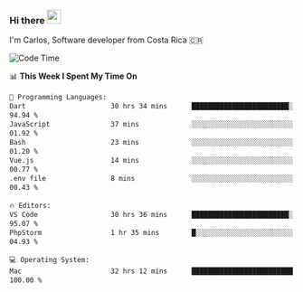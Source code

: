 ### Hi there <img src="https://media.giphy.com/media/hvRJCLFzcasrR4ia7z/giphy.gif" width="25px" height="25px">

I'm Carlos, Software developer from Costa Rica 🇨🇷

[//]: # (<a href="https://app.daily.dev/carum98"><img src="https://github.com/carum98/carum98/blob/main/devcard.svg" width="400" alt="Carlos Umaña Acevedo's Dev Card"/></a>)


<!--START_SECTION:waka-->
![Code Time](http://img.shields.io/badge/Code%20Time-11%2C617%20hrs%2058%20mins-blue)

📊 **This Week I Spent My Time On** 

```text
💬 Programming Languages: 
Dart                     30 hrs 34 mins      ████████████████████████░   94.94 % 
JavaScript               37 mins             ░░░░░░░░░░░░░░░░░░░░░░░░░   01.92 % 
Bash                     23 mins             ░░░░░░░░░░░░░░░░░░░░░░░░░   01.20 % 
Vue.js                   14 mins             ░░░░░░░░░░░░░░░░░░░░░░░░░   00.77 % 
.env file                8 mins              ░░░░░░░░░░░░░░░░░░░░░░░░░   00.43 % 

🔥 Editors: 
VS Code                  30 hrs 36 mins      ████████████████████████░   95.07 % 
PhpStorm                 1 hr 35 mins        █░░░░░░░░░░░░░░░░░░░░░░░░   04.93 % 

💻 Operating System: 
Mac                      32 hrs 12 mins      █████████████████████████   100.00 % 
```


<!--END_SECTION:waka-->
